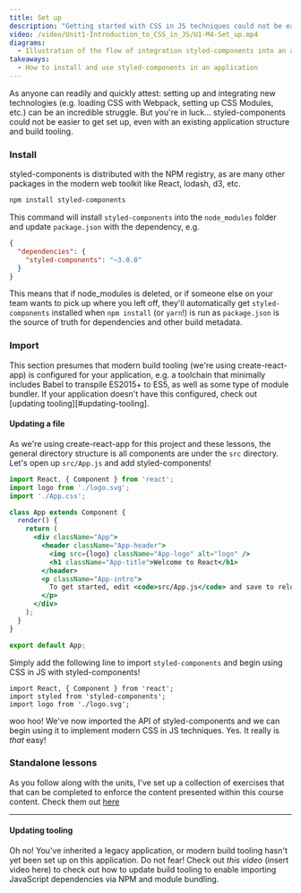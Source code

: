 ```yaml
---
title: Set up
description: "Getting started with CSS in JS techniques could not be easier, but there's still some necessary set up and explanation. Let's dive in!"
video: /video/Unit1-Introduction_to_CSS_in_JS/U1-M4-Set_up.mp4
diagrams:
  - Illustration of the flow of integration styled-components into an application
takeaways:
  - How to install and use styled-components in an application
---
```


As anyone can readily and quickly attest: setting up and integrating new technologies (e.g. loading CSS with Webpack, setting up CSS Modules, etc.) can be an incredible struggle. But you're in luck... styled-components could not be easier to get set up, even with an existing application structure and build tooling.

### Install

styled-components is distributed with the NPM registry, as are many other packages in the modern web toolkit like React, lodash, d3, etc.

```bash
npm install styled-components
```

This command will install `styled-components` into the `node_modules` folder and update `package.json` with the dependency, e.g.

```json
{
  "dependencies": {
    "styled-components": "~3.0.0"
  }
}
```

This means that if node_modules is deleted, or if someone else on your team wants to pick up where you left off, they'll automatically get `styled-components` installed when `npm install` (or `yarn`!) is run as `package.json` is the source of truth for dependencies and other build metadata.

### Import

This section presumes that modern build tooling (we're using create-react-app) is configured for your application, e.g. a toolchain that minimally includes Babel to transpile ES2015+ to ES5, as well as some type of module bundler. If your application doesn't have this configured, check out [updating tooling][#updating-tooling].

#### Updating a file

As we're using create-react-app for this project and these lessons, the general directory structure is all components are under the `src` directory. Let's open up `src/App.js` and add styled-components!

```jsx
import React, { Component } from 'react';
import logo from './logo.svg';
import './App.css';

class App extends Component {
  render() {
    return (
      <div className="App">
        <header className="App-header">
          <img src={logo} className="App-logo" alt="logo" />
          <h1 className="App-title">Welcome to React</h1>
        </header>
        <p className="App-intro">
          To get started, edit <code>src/App.js</code> and save to reload.
        </p>
      </div>
    );
  }
}

export default App;
```

Simply add the following line to import `styled-components` and begin using CSS in JS with styled-components!

```jsx{2}
import React, { Component } from 'react';
import styled from 'styled-components';
import logo from './logo.svg';
```

woo hoo! We've now imported the API of styled-components and we can begin using it to implement modern CSS in JS techniques. Yes. It really is _that_ easy!

### Standalone lessons

As you follow along with the units, I've set up a collection of exercises that that can be completed to enforce the content presented within this course content. Check them out [here][lessons]

---

#### Updating tooling

<!-- this is a bonus lesson -->

Oh no! You've inherited a legacy application, or modern build tooling hasn't yet been set up on this application. Do not fear! Check out _this video_ (insert video here) to check out how to update build tooling to enable importing JavaScript dependencies via NPM and module bundling.

[lessons]: https://github.com/DSchau/styled-components-units
